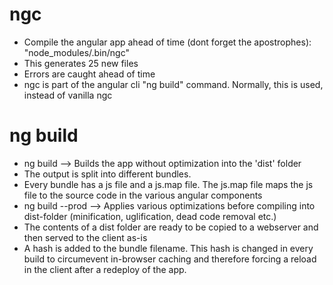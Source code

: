 # ngc
- Compile the angular app ahead of time (dont forget the apostrophes): "node_modules/.bin/ngc"
- This generates 25 new files
- Errors are caught ahead of time
- ngc is part of the angular cli "ng build" command. Normally, this is used, instead of vanilla ngc

# ng build
- ng build --> Builds the app without optimization into the 'dist' folder
- The output is split into different bundles. 
- Every bundle has a js file and a js.map file. The js.map file maps the js file to the source code in the various angular components
- ng build --prod --> Applies various optimizations before compiling into dist-folder (minification, uglification, dead code removal etc.)
- The contents of a dist folder are ready to be copied to a webserver and then served to the client as-is
- A hash is added to the bundle filename. This hash is changed in every build to circumevent in-browser caching and therefore forcing a reload in the client after a redeploy of the app.